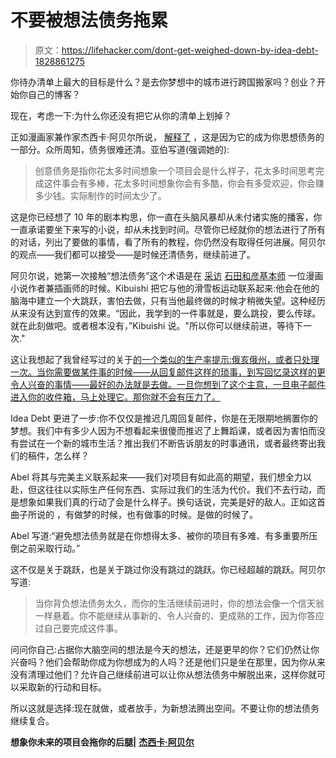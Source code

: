 # 不要被想法债务拖累

> 原文：<https://lifehacker.com/dont-get-weighed-down-by-idea-debt-1828861275>

你待办清单上最大的目标是什么？是去你梦想中的城市进行跨国搬家吗？创业？开始你自己的博客？



现在，考虑一下:为什么你还没有把它从你的清单上划掉？

正如漫画家兼作家杰西卡·阿贝尔所说， [解释了](https://jessicaabel.com/idea-debt/) ，这是因为它的成为你思想债务的一部分。众所周知，债务很难还清。亚伯写道(强调她的):

> 创意债务是指你花太多时间想象一个项目会是什么样子，花太多时间思考完成这件事会有多棒，花太多时间想象你会有多酷，你会有多受欢迎，你会赚多少钱。实际制作的时间太少了。

这是你已经想了 10 年的剧本构思，你一直在头脑风暴却从未付诸实施的播客，你一直承诺要坐下来写的小说，却从未找到时间。尽管你已经就你的想法进行了所有的对话，列出了要做的事情，看了所有的教程，你仍然没有取得任何进展。阿贝尔的观点——我们都可以接受——是时候还清债务，继续前进了。

阿贝尔说，她第一次接触“想法债务”这个术语是在 [采访](https://jessicaabel.com/podcast/episode-7-dark-forest/) [石田和彦基本师](http://boltcity.com/amulet/) 一位漫画小说作者兼插画师的时候。Kibuishi 把它与他的滑雪板运动联系起来:他会在他的脑海中建立一个大跳跃，害怕去做，只有当他最终做的时候才稍微失望。这种经历从来没有达到宣传的效果。“因此，我学到的一件事就是，要么跳投，要么传球。就在此刻做吧。或者根本没有，”Kibuishi 说。"所以你可以继续前进，等待下一次."

这让我想起了我曾经写过的关于[的一个类似的生产率提示:俄亥俄州，或者只处理一次。当你需要做某件事的时候——从回复邮件这样的琐事，到写回忆录这样的更令人兴奋的事情——最好的办法就是去做。一旦你想到了这个主意，一旦电子邮件进入你的收件箱，马上处理它。那你就不会有压力了。](http://time.com/money/4173423/productivity-hacks-mit-efficiency-expert/)

Idea Debt 更进了一步:你不仅仅是推迟几周回复邮件，你是在无限期地搁置你的梦想。我们中有多少人因为不想看起来很傻而推迟了上舞蹈课，或者因为害怕而没有尝试在一个新的城市生活？推出我们不断告诉朋友的时事通讯，或者最终寄出我们的稿件，怎么样？

Abel 将其与完美主义联系起来——我们对项目有如此高的期望，我们想全力以赴，但这往往以实际生产任何东西、实际过我们的生活为代价。我们不去行动，而是想象如果我们真的行动了会是什么样子。换句话说，完美是好的敌人。正如这首曲子所说的 ，有做梦的时候，也有做事的时候。是做的时候了。

Abel 写道:“避免想法债务就是在你想得太多、被你的项目有多难、有多重要所压倒之前采取行动。”

这不仅是关于跳跃，也是关于跳过你没有跳过的跳跃。你已经超越的跳跃。阿贝尔写道:

> 当你背负想法债务太久，而你的生活继续前进时，你的想法会像一个信天翁一样悬着。你不能继续从事新的、令人兴奋的、更成熟的工作，因为你答应过自己要完成这件事。

问问你自己:占据你大脑空间的想法是今天的想法，还是更早的你？它们仍然让你兴奋吗？他们会帮助你成为你想成为的人吗？还是他们只是坐在那里，因为你从来没有清理过他们？允许自己继续前进可以让你从想法债务中解脱出来，这样你就可以采取新的行动和目标。

所以这就是选择:现在就做，或者放手，为新想法腾出空间。不要让你的想法债务继续复合。

**想象你未来的项目会拖你的后腿|** [**杰西卡·阿贝尔**](https://jessicaabel.com/idea-debt/)